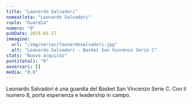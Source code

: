 ```yaml
---
title: "Leonardo Salvadori"
nomeatleta: "Leonardo Salvadori"
ruolo: "Guardia"
numero: "8"
pubDate: 2025-01-27
immagine:
  url: "/img/seriec/leonardosalvadori.jpg"
  alt: "Leonardo Salvadori - Basket San Vincenzo Serie C"
stats: "Nuovo acquisto"
puntitotali: "0"
avversari: []
media: "0.0"
---
```


Leonardo Salvadori è una guardia del Basket San Vincenzo Serie C. Con il numero 8, porta esperienza e leadership in campo.

